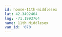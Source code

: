 ```yaml
---
id: house-11th-middlesex
lat: 42.3492464
lng: -71.1993764
name: 11th Middlesex
van_id: '070'
---
```

